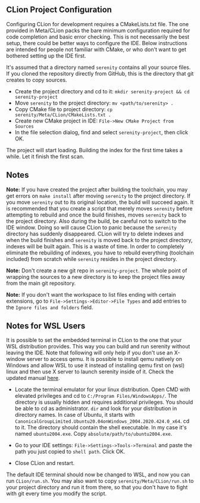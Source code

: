 ## CLion Project Configuration

Configuring CLion for development requires a CMakeLists.txt file.
The one provided in Meta/CLion packs the bare minimum configuration required for code completion and basic error checking.
This is not necessarily the best setup, there could be better ways to configure the IDE.
Below instructions are intended for people not familiar with CMake, or who don't want to get bothered setting up the IDE first.

It's assumed that a directory named `serenity` contains all your source files.
If you cloned the repository directly from GitHub, this is the directory that git creates to copy sources.

- Create the project directory and cd to it: `mkdir serenity-project && cd serenity-project`
- Move `serenity` to the project directory: `mv <path/to/serenity> .`
- Copy CMake file to project directory: `cp serenity/Meta/CLion/CMakeLists.txt .`
- Create new CMake project in IDE: `File->New CMake Project from Sources`
- In the file selection dialog, find and select `serenity-project`, then click OK.

The project will start loading.
Building the index for the first time takes a while. Let it finish the first scan.

## Notes

**Note:** If you have created the project after building the toolchain, you may get errors on `make install` after moving `serenity` to the project directory.
If you move `serenity` out to its original location, the build will succeed again.
It is recommended that you create a script that merely moves `serenity` before attempting to rebuild and once the build finishes, moves `serenity` back to the project directory.
Also during the build, be careful not to switch to the IDE window.
Doing so will cause CLion to panic because the `serenity` directory has suddenly disappeared.
CLion will try to delete indexes and when the build finishes and `serenity` is moved back to the project directory, indexes will be built again. This is a waste of time.
In order to completely eliminate the rebuilding of indexes, you have to rebuild everything (toolchain included) from scratch while `serenity` resides in the project directory.

**Note:** Don't create a new git repo in `serenity-project`.
The whole point of wrapping the sources to a new directory is to keep the project files away from the main git repository.  

**Note:** If you don't want the workspace to list files ending with certain extensions, go to `File->Settings->Editor->File Types` and add entries to the `Ignore files and folders` field. 

## Notes for WSL Users

It is possible to set the embedded terminal in CLion to the one that your WSL distribution provides.
This way you can build and run serenity without leaving the IDE.
Note that following will only help if you don't use an X-window server to access qemu.
It is possible to install qemu natively on Windows and allow WSL to use it instead of installing qemu first on (wsl) linux and then use X server to launch serenity inside of it.
Check the updated manual [here](https://github.com/SerenityOS/serenity/blob/master/Documentation/NotesOnWSL.md).

- Locate the terminal emulator for your linux distribution.
Open CMD with elevated privileges and cd to `C:/Program Files/WindowsApps/`.
The directory is usually hidden and requires additional privileges. You should be able to cd as administrator.
`dir` and look for your distribution in directory names. In case of Ubuntu, it starts with `CanonicalGroupLimited.Ubuntu20.04onWindows_2004.2020.424.0_x64`.
cd to it. The directory should contain the shell executable. In my case it's named `ubuntu2004.exe`.
Copy `absolute/path/to/ubuntu2004.exe`.

- Go to your IDE settings: `File->Settings->Tools->Terminal` and paste the path you just copied to `shell path`. Click OK.

- Close CLion and restart.

The default IDE terminal should now be changed to WSL, and now you can run `CLion/run.sh`.
You may also want to copy `serenity/Meta/CLion/run.sh` to your project directory and run it from there, so that you don't have to fight with git every time you modify the script.
